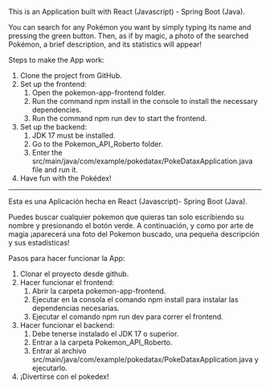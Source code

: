 This is an Application built with React (Javascript) - Spring Boot (Java).

You can search for any Pokémon you want by simply typing its name and pressing the green button. Then, as if by magic, a photo of the searched Pokémon, a brief description, and its statistics will appear!

Steps to make the App work:

1. Clone the project from GitHub.
2. Set up the frontend:
     1. Open the pokemon-app-frontend folder.
     2. Run the command npm install in the console to install the necessary dependencies.
     3. Run the command npm run dev to start the frontend.
3. Set up the backend:
     1. JDK 17 must be installed.
     2. Go to the Pokemon_API_Roberto folder.
     3. Enter the src/main/java/com/example/pokedatax/PokeDataxApplication.java file and run it.
4. Have fun with the Pokédex!
_____________________________________________________________________

Esta es una Aplicación hecha en React (Javascript)- Spring Boot (Java).

Puedes buscar cualquier pokemon que quieras tan solo escribiendo su nombre y presionando el botón verde. A continuación, y como por arte de magia ¡aparecerá una foto del Pokemon buscado, una pequeña descripción y sus estadísticas!

Pasos para hacer funcionar la App:
1. Clonar el proyecto desde github.
2. Hacer funcionar el frontend:
     1. Abrir la carpeta pokemon-app-frontend.
     2. Ejecutar en la consola el comando npm install para instalar las dependencias necesarias.
     3. Ejecutar el comando npm run dev para correr el frontend.
3. Hacer funcionar el backend:
     1. Debe tenerse instalado el JDK 17 o superior.
     2. Entrar a la carpeta Pokemon_API_Roberto.
     3. Entrar al archivo src/main/java/com/example/pokedatax/PokeDataxApplication.java y ejecutarlo.
5. ¡Divertirse con el pokedex!
